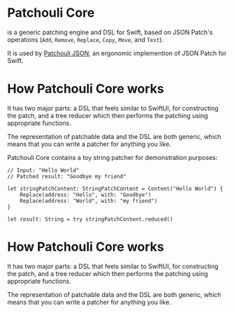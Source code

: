 # Patchouli Core

is a generic patching engine and DSL for Swift, based on JSON Patch's operations (`Add`, `Remove`, `Replace`, `Copy`, `Move`, and `Test`).

It is used by [Patchouli JSON](https://github.com/alexhunsley/patchouli-jsonpatch), an ergonomic implemention of JSON Patch for Swift.

# How Patchouli Core works
It has two major parts: a DSL that feels similar to SwiftUI, for constructing the patch, and a tree reducer which then performs the patching using appropriate functions.

The representation of patchable data and the DSL are both generic, which means that you can write a patcher for anything you like.

Patchouli Core contains a toy string patcher for demonstration purposes:

```
// Input: "Hello World"
// Patched result: "Goodbye my friend"

let stringPatchContent: StringPatchContent = Content("Hello World") {
    Replace(address: "Hello", with: "Goodbye")
    Replace(address: "World", with: "my friend")
}

let result: String = try stringPatchContent.reduced()
```

# How Patchouli Core works

It has two major parts: a DSL that feels similar to SwiftUI, for constructing the patch, and a tree reducer which then performs the patching using appropriate functions.

The representation of patchable data and the DSL are both generic, which means that you can write a patcher for anything you like.
